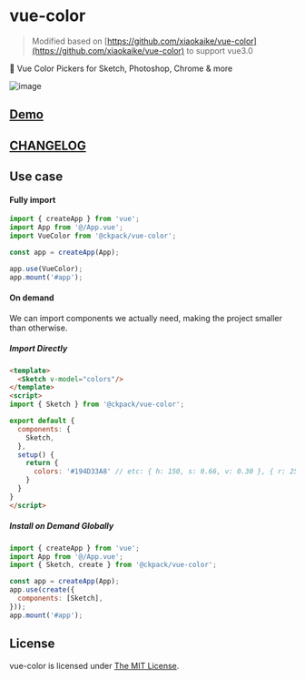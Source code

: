 # vue-color 

> Modified based on [https://github.com/xiaokaike/vue-color](https://github.com/xiaokaike/vue-color) to support vue3.0

🎨 Vue Color Pickers for Sketch, Photoshop, Chrome & more

![image](https://user-images.githubusercontent.com/30174970/114983369-1e5aa380-9ec3-11eb-9e77-b122d19f1ebd.png)

## [Demo](https://ckpack.github.io/vue-color)

## [CHANGELOG](/CHANGELOG.md)

## Use case

#### Fully import

```js
import { createApp } from 'vue';
import App from '@/App.vue';
import VueColor from '@ckpack/vue-color';

const app = createApp(App);

app.use(VueColor);
app.mount('#app');
```
#### On demand

We can import components we actually need, making the project smaller than otherwise.

##### Import Directly

```html
<template>
  <Sketch v-model="colors"/>
</template>
<script>
import { Sketch } from '@ckpack/vue-color';

export default {
  components: {
    Sketch,
  },
  setup() {
    return {
      colors: '#194D33A8' // etc: { h: 150, s: 0.66, v: 0.30 }, { r: 255, g: 0, b: 0 }, '#194d33'
    }
  }
}
</script>
```

##### Install on Demand Globally

```js
import { createApp } from 'vue';
import App from '@/App.vue';
import { Sketch, create } from '@ckpack/vue-color';

const app = createApp(App);
app.use(create({
  components: [Sketch],
}));
app.mount('#app');
```

## License

vue-color is licensed under [The MIT License](LICENSE).
